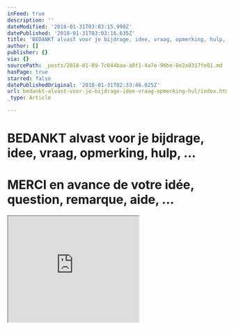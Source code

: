 ```yaml
---
inFeed: true
description: ''
dateModified: '2018-01-31T03:03:15.990Z'
datePublished: '2018-01-31T03:03:16.635Z'
title: 'BEDANKT alvast voor je bijdrage, idee, vraag, opmerking, hulp, …'
author: []
publisher: {}
via: {}
sourcePath: _posts/2018-01-09-7c844baa-a8f1-4a7e-96be-8e2a0317fe01.md
hasPage: true
starred: false
datePublishedOriginal: '2018-01-31T02:33:46.025Z'
url: bedankt-alvast-voor-je-bijdrage-idee-vraag-opmerking-hul/index.html
_type: Article

---
```

# BEDANKT alvast voor je bijdrage, idee, vraag, opmerking, hulp, ...

# MERCI en avance de votre idée, question, remarque, aide, ...

<iframe src="https://the-grid.github.io/ed-userhtml/?g=eJxtzrsKwjAUgOFXCWePEdEikmQQvG2iCHaM7WkSTXpJosW3t9RJcP7h4-e2CsojiaEQYFJq44oxbVvznhSNZ-hvWLJrh112ys3mgncE0tsyGQHz5RSIQatNEjBbZEBGat2EEoOAIRZOxShg5OhIAVHONf326dy5CIi15Ox7IHkruSImYPVvRNsqDjdeUa8eGGkyttaR_p7Jl1Vkdzjuc87UILfyAz12S8s" height="244" style=""></iframe>